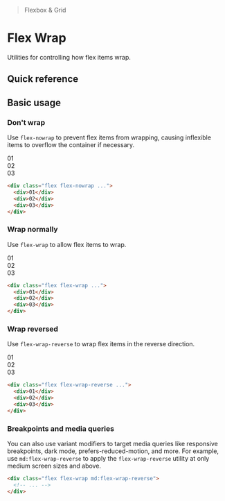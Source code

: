 > Flexbox & Grid

# Flex Wrap
Utilities for controlling how flex items wrap.

## Quick reference

<qr-table />

## Basic usage
### Don't wrap
Use `flex-nowrap` to prevent flex items from wrapping, causing inflexible items to overflow the container if necessary.

<container class="overflow-auto">
  <box class="flex flex-nowrap gap-24 rounded-4">
    <div class="w-2/5 flex-none pd-bg-sky-500 ex-box">01</div>
    <div class="w-2/5 flex-none pd-bg-sky-500 ex-box">02</div>
    <div class="w-2/5 flex-none pd-bg-sky-500 ex-box">03</div>
  </box>
</container>

```html
<div class="flex flex-nowrap ...">
  <div>01</div>
  <div>02</div>
  <div>03</div>
</div>
```

### Wrap normally
Use `flex-wrap` to allow flex items to wrap.

<container>
  <box class="flex flex-wrap gap-24 rounded-4">
    <div class="w-2/5 flex-none pd-bg-indigo-500 ex-box">01</div>
    <div class="w-2/5 flex-none pd-bg-indigo-500 ex-box">02</div>
    <div class="w-2/5 flex-none pd-bg-indigo-500 ex-box">03</div>
  </box>
</container>

```html
<div class="flex flex-wrap ...">
  <div>01</div>
  <div>02</div>
  <div>03</div>
</div>
```

### Wrap reversed
Use `flex-wrap-reverse` to wrap flex items in the reverse direction.

<container>
  <box class="flex flex-wrap-reverse gap-24 rounded-4">
    <div class="w-2/5 flex-none pd-bg-fuchsia-500 ex-box">01</div>
    <div class="w-2/5 flex-none pd-bg-fuchsia-500 ex-box">02</div>
    <div class="w-2/5 flex-none pd-bg-fuchsia-500 ex-box">03</div>
  </box>
</container>

```html
<div class="flex flex-wrap-reverse ...">
  <div>01</div>
  <div>02</div>
  <div>03</div>
</div>
```

### Breakpoints and media queries
You can also use variant modifiers to target media queries like responsive breakpoints, dark mode, prefers-reduced-motion, and more. For example, use `md:flex-wrap-reverse` to apply the `flex-wrap-reverse` utility at only medium screen sizes and above.

```html
<div class="flex flex-wrap md:flex-wrap-reverse">
  <!-- ... -->
</div>
```
